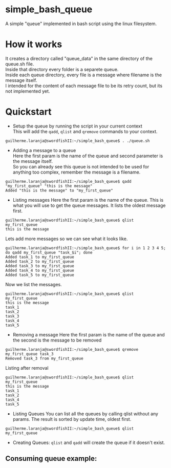 # simple_bash_queue
A simple "queue" implemented in bash script using the linux filesystem.

# How it works

It creates a directory called "queue_data" in the same directory of the queue.sh file.  
Inside that directory every folder is a separete queue.  
Inside each queue directory, every file is a message where filename is the message itself.  
I intended for the content of each message file to be its retry count, but its not implemented yet.  

# Quickstart

- Setup the queue by running the script in your current context  
This will add the `qadd`, `qlist` and `qremove` commands to your context.
```
guilherme.laranja@swordfishII:~/simple_bash_queue$ . ./queue.sh
```

- Adding a message to a queue  
Here the first param is the name of the queue and second parameter is the message itself.  
So you can already see this queue is not intended to be used for anything too complex, remember the message is a filename.
```
guilherme.laranja@swordfishII:~/simple_bash_queue$ qadd "my_first_queue" "this is the message"
Added "this is the message" to "my_first_queue"
```

- Listing messages
Here the first param is the name of the queue.
This is what you will use to get the queue messages. It lists the oldest message first.  
```
guilherme.laranja@swordfishII:~/simple_bash_queue$ qlist my_first_queue
this is the message
```

Lets add more messages so we can see what it looks like.  
```
guilherme.laranja@swordfishII:~/simple_bash_queue$ for i in 1 2 3 4 5; do qadd my_first_queue "task_$i"; done
Added task_1 to my_first_queue
Added task_2 to my_first_queue
Added task_3 to my_first_queue
Added task_4 to my_first_queue
Added task_5 to my_first_queue
```

Now we list the messages.  
```
guilherme.laranja@swordfishII:~/simple_bash_queue$ qlist my_first_queue
this is the message
task_1
task_2
task_3
task_4
task_5
```

- Removing a message
Here the first param is the name of the queue and the second is the message to be removed
```
guilherme.laranja@swordfishII:~/simple_bash_queue$ qremove my_first_queue task_3
Removed task_3 from my_first_queue
```

Listing after removal
```
guilherme.laranja@swordfishII:~/simple_bash_queue$ qlist my_first_queue
this is the message
task_1
task_2
task_4
task_5
```

 - Listing Queues
You can list all the queues by calling qlist without any params.
The result is sorted by update time, oldest first.
```
guilherme.laranja@swordfishII:~/simple_bash_queue$ qlist
my_first_queue
```

 - Creating Queues:
`qlist` and `qadd` will create the queue if it doesn't exist.


## Consuming queue example:

```
```